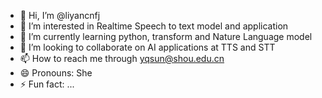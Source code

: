 - 👋 Hi, I’m @liyancnfj
- 👀 I’m interested in Realtime Speech to text model and application
- 🌱 I’m currently learning python, transform and Nature Language model
- 💞️ I’m looking to collaborate on AI applications at TTS and STT
- 📫 How to reach me through yqsun@shou.edu.cn
- 😄 Pronouns: She
- ⚡ Fun fact: ...

<!---
liyancnfj/liyancnfj is a ✨ special ✨ repository because its `README.md` (this file) appears on your GitHub profile.
You can click the Preview link to take a look at your changes.
--->
